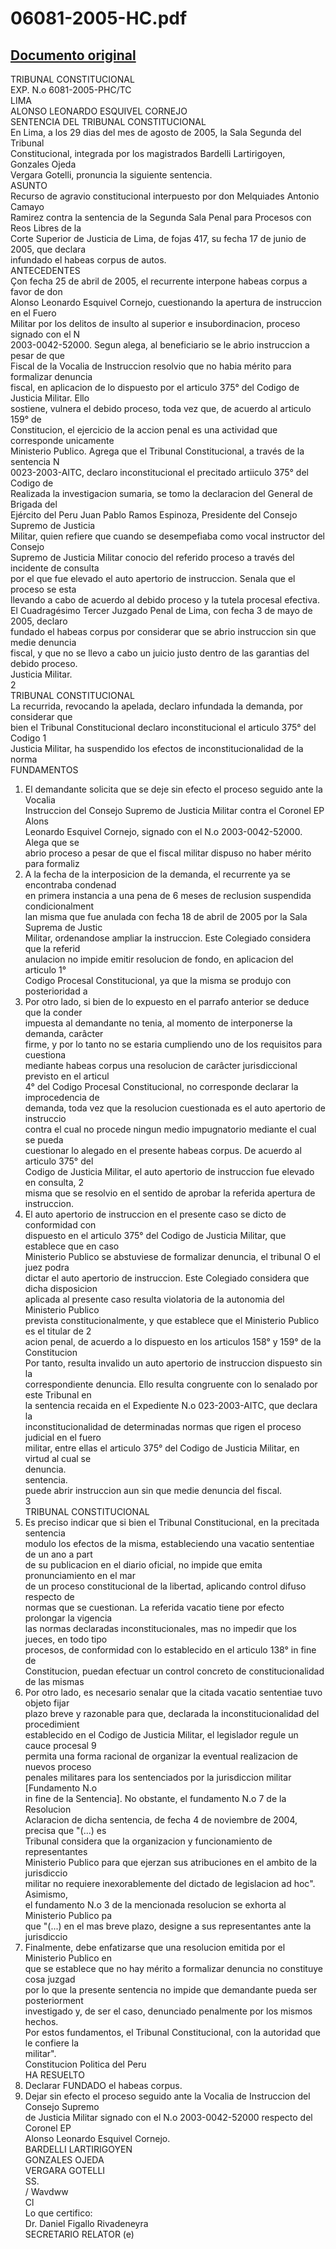 
06081-2005-HC.pdf
=================
  
[Documento original](https://tc.gob.pe/jurisprudencia/2005/06081-2005-HC.pdf)  
---  
TRIBUNAL CONSTITUCIONAL  
EXP. N.o 6081-2005-PHC/TC  
LIMA  
ALONSO LEONARDO ESQUIVEL CORNEJO  
SENTENCIA DEL TRIBUNAL CONSTITUCIONAL  
En Lima, a los 29 dias del mes de agosto de 2005, la Sala Segunda del Tribunal  
Constitucional, integrada por los magistrados Bardelli Lartirigoyen, Gonzales Ojeda  
Vergara Gotelli, pronuncia la siguiente sentencia.  
ASUNTO  
Recurso de agravio constitucional interpuesto por don Melquiades Antonio Camayo  
Ramirez contra la sentencia de la Segunda Sala Penal para Procesos con Reos Libres de la  
Corte Superior de Justicia de Lima, de fojas 417, su fecha 17 de junio de 2005, que declara  
infundado el habeas corpus de autos.  
ANTECEDENTES  
Çon fecha 25 de abril de 2005, el recurrente interpone habeas corpus a favor de don  
Alonso Leonardo Esquivel Cornejo, cuestionando la apertura de instruccion en el Fuero  
Militar por los delitos de insulto al superior e insubordinacion, proceso signado con el N  
2003-0042-52000. Segun alega, al beneficiario se le abrio instruccion a pesar de que  
Fiscal de la Vocalia de Instruccion resolvio que no habia mérito para formalizar denuncia  
fiscal, en aplicacion de lo dispuesto por el articulo 375° del Codigo de Justicia Militar. Ello  
sostiene, vulnera el debido proceso, toda vez que, de acuerdo al articulo 159° de  
Constitucion, el ejercicio de la accion penal es una actividad que corresponde unicamente  
Ministerio Publico. Agrega que el Tribunal Constitucional, a través de la sentencia N  
0023-2003-AITC, declaro inconstitucional el precitado artiiculo 375° del Codigo de  
Realizada la investigacion sumaria, se tomo la declaracion del General de Brigada del  
Ejército del Peru Juan Pablo Ramos Espinoza, Presidente del Consejo Supremo de Justicia  
Militar, quien refiere que cuando se desempefiaba como vocal instructor del Consejo  
Supremo de Justicia Militar conocio del referido proceso a través del incidente de consulta  
por el que fue elevado el auto apertorio de instruccion. Senala que el proceso se esta  
llevando a cabo de acuerdo al debido proceso y la tutela procesal efectiva.  
El Cuadragésimo Tercer Juzgado Penal de Lima, con fecha 3 de mayo de 2005, declaro  
fundado el habeas corpus por considerar que se abrio instruccion sin que medie denuncia  
fiscal, y que no se llevo a cabo un juicio justo dentro de las garantias del debido proceso.  
Justicia Militar.  
2  
TRIBUNAL CONSTITUCIONAL  
La recurrida, revocando la apelada, declaro infundada la demanda, por considerar que  
bien el Tribunal Constitucional declaro inconstitucional el articulo 375° del Codigo 1  
Justicia Militar, ha suspendido los efectos de inconstitucionalidad de la norma  
FUNDAMENTOS  
1. El demandante solicita que se deje sin efecto el proceso seguido ante la Vocalia  
Instruccion del Consejo Supremo de Justicia Militar contra el Coronel EP Alons  
Leonardo Esquivel Cornejo, signado con el N.o 2003-0042-52000. Alega que se  
abrio proceso a pesar de que el fiscal militar dispuso no haber mérito para formaliz  
2. A la fecha de la interposicion de la demanda, el recurrente ya se encontraba condenad  
en primera instancia a una pena de 6 meses de reclusion suspendida condicionalment  
lan misma que fue anulada con fecha 18 de abril de 2005 por la Sala Suprema de Justic  
Militar, ordenandose ampliar la instruccion. Este Colegiado considera que la referid  
anulacion no impide emitir resolucion de fondo, en aplicacion del articulo 1°  
Codigo Procesal Constitucional, ya que la misma se produjo con posterioridad a  
3. Por otro lado, si bien de lo expuesto en el parrafo anterior se deduce que la conder  
impuesta al demandante no tenia, al momento de interponerse la demanda, carâcter  
firme, y por lo tanto no se estaria cumpliendo uno de los requisitos para cuestiona  
mediante habeas corpus una resolucion de carâcter jurisdiccional previsto en el articul  
4° del Codigo Procesal Constitucional, no corresponde declarar la improcedencia de  
demanda, toda vez que la resolucion cuestionada es el auto apertorio de instruccio  
contra el cual no procede ningun medio impugnatorio mediante el cual se pueda  
cuestionar lo alegado en el presente habeas corpus. De acuerdo al articulo 375° del  
Codigo de Justicia Militar, el auto apertorio de instruccion fue elevado en consulta, 2  
misma que se resolvio en el sentido de aprobar la referida apertura de instruccion.  
4. El auto apertorio de instruccion en el presente caso se dicto de conformidad con  
dispuesto en el articulo 375° del Codigo de Justicia Militar, que establece que en caso  
Ministerio Publico se abstuviese de formalizar denuncia, el tribunal O el juez podra  
dictar el auto apertorio de instruccion. Este Colegiado considera que dicha disposicion  
aplicada al presente caso resulta violatoria de la autonomia del Ministerio Publico  
prevista constitucionalmente, y que establece que el Ministerio Publico es el titular de 2  
acion penal, de acuerdo a lo dispuesto en los articulos 158° y 159° de la Constitucion  
Por tanto, resulta invalido un auto apertorio de instruccion dispuesto sin la  
correspondiente denuncia. Ello resulta congruente con lo senalado por este Tribunal en  
la sentencia recaida en el Expediente N.o 023-2003-AITC, que declara la  
inconstitucionalidad de determinadas normas que rigen el proceso judicial en el fuero  
militar, entre ellas el articulo 375° del Codigo de Justicia Militar, en virtud al cual se  
denuncia.  
sentencia.  
puede abrir instruccion aun sin que medie denuncia del fiscal.  
3  
TRIBUNAL CONSTITUCIONAL  
5. Es preciso indicar que si bien el Tribunal Constitucional, en la precitada sentencia  
modulo los efectos de la misma, estableciendo una vacatio sententiae de un ano a part  
de su publicacion en el diario oficial, no impide que emita pronunciamiento en el mar  
de un proceso constitucional de la libertad, aplicando control difuso respecto de  
normas que se cuestionan. La referida vacatio tiene por efecto prolongar la vigencia  
las normas declaradas inconstitucionales, mas no impedir que los jueces, en todo tipo  
procesos, de conformidad con lo establecido en el articulo 138° in fine de  
Constitucion, puedan efectuar un control concreto de constitucionalidad de las mismas  
6. Por otro lado, es necesario senalar que la citada vacatio sententiae tuvo objeto fijar  
plazo breve y razonable para que, declarada la inconstitucionalidad del procedimient  
establecido en el Codigo de Justicia Militar, el legislador regule un cauce procesal 9  
permita una forma racional de organizar la eventual realizacion de nuevos proceso  
penales militares para los sentenciados por la jurisdiccion militar [Fundamento N.o  
in fine de la Sentencia]. No obstante, el fundamento N.o 7 de la Resolucion  
Aclaracion de dicha sentencia, de fecha 4 de noviembre de 2004, precisa que "(...) es  
Tribunal considera que la organizacion y funcionamiento de representantes  
Ministerio Publico para que ejerzan sus atribuciones en el ambito de la jurisdiccio  
militar no requiere inexorablemente del dictado de legislacion ad hoc". Asimismo,  
el fundamento N.o 3 de la mencionada resolucion se exhorta al Ministerio Publico pa  
que "(...) en el mas breve plazo, designe a sus representantes ante la jurisdiccio  
7. Finalmente, debe enfatizarse que una resolucion emitida por el Ministerio Publico en  
que se establece que no hay mérito a formalizar denuncia no constituye cosa juzgad  
por lo que la presente sentencia no impide que demandante pueda ser posteriorment  
investigado y, de ser el caso, denunciado penalmente por los mismos hechos.  
Por estos fundamentos, el Tribunal Constitucional, con la autoridad que le confiere la  
militar".  
Constitucion Politica del Peru  
HA RESUELTO  
1. Declarar FUNDADO el habeas corpus.  
2. Dejar sin efecto el proceso seguido ante la Vocalia de Instruccion del Consejo Supremo  
de Justicia Militar signado con el N.o 2003-0042-52000 respecto del Coronel EP  
Alonso Leonardo Esquivel Cornejo.  
BARDELLI LARTIRIGOYEN  
GONZALES OJEDA  
VERGARA GOTELLI  
SS.  
/ Wavdww  
Cl  
Lo que certifico:  
Dr. Daniel Figallo Rivadeneyra  
SECRETARIO RELATOR (e)